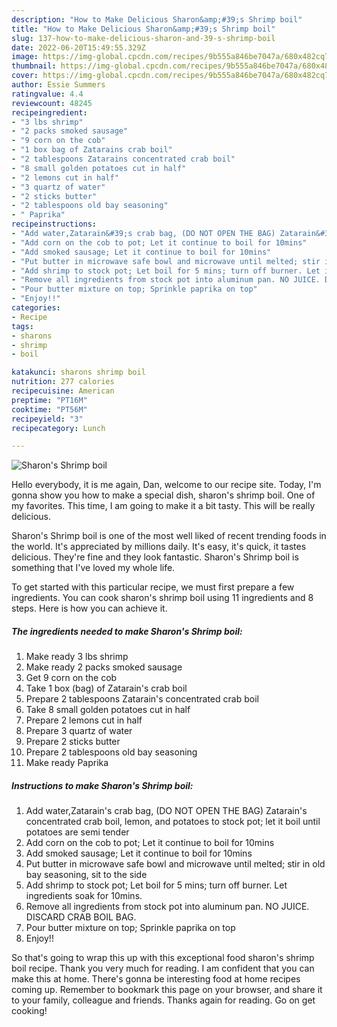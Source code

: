 ```yaml
---
description: "How to Make Delicious Sharon&amp;#39;s Shrimp boil"
title: "How to Make Delicious Sharon&amp;#39;s Shrimp boil"
slug: 137-how-to-make-delicious-sharon-and-39-s-shrimp-boil
date: 2022-06-20T15:49:55.329Z
image: https://img-global.cpcdn.com/recipes/9b555a846be7047a/680x482cq70/sharons-shrimp-boil-recipe-main-photo.jpg
thumbnail: https://img-global.cpcdn.com/recipes/9b555a846be7047a/680x482cq70/sharons-shrimp-boil-recipe-main-photo.jpg
cover: https://img-global.cpcdn.com/recipes/9b555a846be7047a/680x482cq70/sharons-shrimp-boil-recipe-main-photo.jpg
author: Essie Summers
ratingvalue: 4.4
reviewcount: 48245
recipeingredient:
- "3 lbs shrimp"
- "2 packs smoked sausage"
- "9 corn on the cob"
- "1 box bag of Zatarains crab boil"
- "2 tablespoons Zatarains concentrated crab boil"
- "8 small golden potatoes cut in half"
- "2 lemons cut in half"
- "3 quartz of water"
- "2 sticks butter"
- "2 tablespoons old bay seasoning"
- " Paprika"
recipeinstructions:
- "Add water,Zatarain&#39;s crab bag, (DO NOT OPEN THE BAG) Zatarain&#39;s concentrated crab boil, lemon, and potatoes to stock pot; let it boil until potatoes are semi tender"
- "Add corn on the cob to pot; Let it continue to boil for 10mins"
- "Add smoked sausage; Let it continue to boil for 10mins"
- "Put butter in microwave safe bowl and microwave until melted; stir in old bay seasoning, sit to the side"
- "Add shrimp to stock pot; Let boil for 5 mins; turn off burner. Let ingredients soak for 10mins."
- "Remove all ingredients from stock pot into aluminum pan. NO JUICE. DISCARD CRAB BOIL BAG."
- "Pour butter mixture on top; Sprinkle paprika on top"
- "Enjoy!!"
categories:
- Recipe
tags:
- sharons
- shrimp
- boil

katakunci: sharons shrimp boil 
nutrition: 277 calories
recipecuisine: American
preptime: "PT16M"
cooktime: "PT56M"
recipeyield: "3"
recipecategory: Lunch

---
```



![Sharon&#39;s Shrimp boil](https://img-global.cpcdn.com/recipes/9b555a846be7047a/680x482cq70/sharons-shrimp-boil-recipe-main-photo.jpg)

Hello everybody, it is me again, Dan, welcome to our recipe site. Today, I'm gonna show you how to make a special dish, sharon&#39;s shrimp boil. One of my favorites. This time, I am going to make it a bit tasty. This will be really delicious.



Sharon&#39;s Shrimp boil is one of the most well liked of recent trending foods in the world. It's appreciated by millions daily. It's easy, it's quick, it tastes delicious. They're fine and they look fantastic. Sharon&#39;s Shrimp boil is something that I've loved my whole life.


To get started with this particular recipe, we must first prepare a few ingredients. You can cook sharon&#39;s shrimp boil using 11 ingredients and 8 steps. Here is how you can achieve it.

<!--inarticleads1-->

##### The ingredients needed to make Sharon&#39;s Shrimp boil:

1. Make ready 3 lbs shrimp
1. Make ready 2 packs smoked sausage
1. Get 9 corn on the cob
1. Take 1 box (bag) of Zatarain&#39;s crab boil
1. Prepare 2 tablespoons Zatarain&#39;s concentrated crab boil
1. Take 8 small golden potatoes cut in half
1. Prepare 2 lemons cut in half
1. Prepare 3 quartz of water
1. Prepare 2 sticks butter
1. Prepare 2 tablespoons old bay seasoning
1. Make ready  Paprika




<!--inarticleads2-->

##### Instructions to make Sharon&#39;s Shrimp boil:

1. Add water,Zatarain&#39;s crab bag, (DO NOT OPEN THE BAG) Zatarain&#39;s concentrated crab boil, lemon, and potatoes to stock pot; let it boil until potatoes are semi tender
1. Add corn on the cob to pot; Let it continue to boil for 10mins
1. Add smoked sausage; Let it continue to boil for 10mins
1. Put butter in microwave safe bowl and microwave until melted; stir in old bay seasoning, sit to the side
1. Add shrimp to stock pot; Let boil for 5 mins; turn off burner. Let ingredients soak for 10mins.
1. Remove all ingredients from stock pot into aluminum pan. NO JUICE. DISCARD CRAB BOIL BAG.
1. Pour butter mixture on top; Sprinkle paprika on top
1. Enjoy!!




So that's going to wrap this up with this exceptional food sharon&#39;s shrimp boil recipe. Thank you very much for reading. I am confident that you can make this at home. There's gonna be interesting food at home recipes coming up. Remember to bookmark this page on your browser, and share it to your family, colleague and friends. Thanks again for reading. Go on get cooking!

